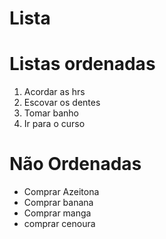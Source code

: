 # Lista
   <!DOCTYPE html>
<html lang="pt-br">
<head>
    <meta charset="UTF-8">
    <meta http-equiv="X-UA-Compartible" content=" chrome=1
    <meta name="viewport" content="width=device-width, initial-scale=1.0">
    <ROTINA>
</head>
<body>
    <H1>Listas ordenadas</H1>
    <ol>
<li>Acordar as hrs </li>
<li>Escovar os dentes</li>
<li>Tomar banho</li> 
<li>Ir para o curso</li>
</ol>
<h1>Não Ordenadas</h1>
    <ul>
        <li>Comprar Azeitona </li>
<li>Comprar banana</li>
<li>Comprar manga</li> 
<li>comprar cenoura</li>
    </ul>
</body>
</html>
